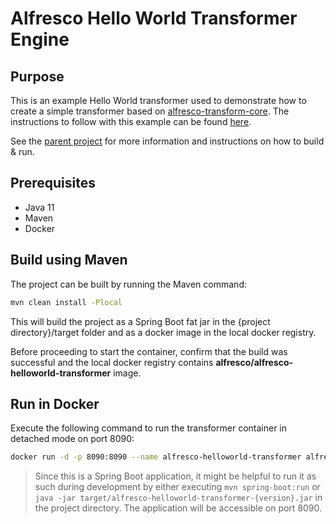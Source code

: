 # Alfresco Hello World Transformer Engine

## Purpose
This is an example Hello World transformer used to demonstrate how to create a simple transformer based on
[alfresco-transform-core](https://github.com/Alfresco/alfresco-transform-core).
The instructions to follow with this example can be found [here](https://github.com/Alfresco/acs-packaging/blob/master/docs/creating-a-t-engine.md).

See the [parent project](https://github.com/Alfresco/alfresco-transform-core) for more information and instructions on how to build & run.

## Prerequisites
* Java 11
* Maven
* Docker

## Build using Maven
The project can be built by running the Maven command:
```bash
mvn clean install -Plocal
```
This will build the project as a Spring Boot fat jar in the {project directory}/target folder
and as a docker image in the local docker registry.

Before proceeding to start the container, confirm that the build was successful and the local docker
registry contains **alfresco/alfresco-helloworld-transformer** image.

## Run in Docker

Execute the following command to run the transformer container in detached mode on port 8090:

```bash
docker run -d -p 8090:8090 --name alfresco-helloworld-transformer alfresco/alfresco-helloworld-transformer:latest
```

> Since this is a Spring Boot application,
 it might be helpful to run it as such during development by either executing `mvn spring-boot:run`
 or `java -jar target/alfresco-helloworld-transformer-{version}.jar` in the project directory.
 The application will be accessible on port 8090.


